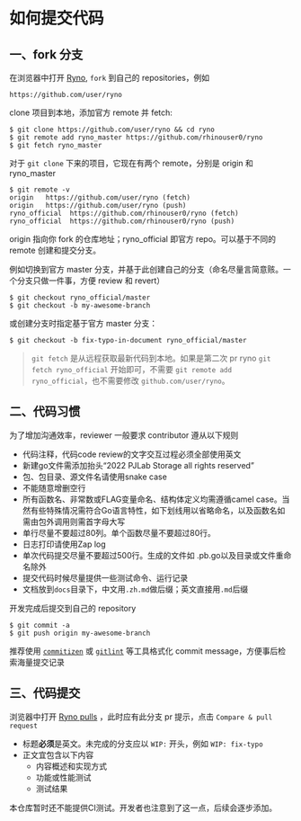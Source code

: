 # 如何提交代码

## 一、fork 分支
在浏览器中打开 [Ryno](https://github.com/rhinouser0/ryno), `fork` 到自己的 repositories，例如
```
https://github.com/user/ryno
```

clone 项目到本地，添加官方 remote 并 fetch:
```
$ git clone https://github.com/user/ryno && cd ryno
$ git remote add ryno_master https://github.com/rhinouser0/ryno
$ git fetch ryno_master
```
对于 `git clone` 下来的项目，它现在有两个 remote，分别是 origin 和 ryno_master

```
$ git remote -v
origin   https://github.com/user/ryno (fetch)
origin   https://github.com/user/ryno (push)
ryno_official  https://github.com/rhinouser0/ryno (fetch)
ryno_official  https://github.com/rhinouser0/ryno (push)
```
origin 指向你 fork 的仓库地址；ryno_official 即官方 repo。可以基于不同的 remote 创建和提交分支。

例如切换到官方 master 分支，并基于此创建自己的分支（命名尽量言简意赅。一个分支只做一件事，方便 review 和 revert）
```
$ git checkout ryno_official/master
$ git checkout -b my-awesome-branch
```

或创建分支时指定基于官方 master 分支：
```
$ git checkout -b fix-typo-in-document ryno_official/master
```

> `git fetch` 是从远程获取最新代码到本地。如果是第二次 pr ryno  `git fetch ryno_official` 开始即可，不需要 `git remote add ryno_official`，也不需要修改 `github.com/user/ryno`。

## 二、代码习惯
为了增加沟通效率，reviewer 一般要求 contributor 遵从以下规则

* 代码注释，代码code review的文字交互过程必须全部使用英文
* 新建go文件需添加抬头“2022 PJLab Storage all rights reserved”
* 包、包目录、源文件名请使用snake case
* 不能随意增删空行
* 所有函数名、非常数或FLAG变量命名、结构体定义均需遵循camel case。当然有些特殊情况需符合Go语言特性，如下划线用以省略命名，以及函数名如需由包外调用则需首字母大写
* 单行尽量不要超过80列。单个函数尽量不要超过80行。
* 日志打印请使用Zap log
* 单次代码提交尽量不要超过500行。生成的文件如 .pb.go以及目录或文件重命名除外
* 提交代码时候尽量提供一些测试命令、运行记录
* 文档放到`docs`目录下，中文用`.zh.md`做后缀；英文直接用`.md`后缀


开发完成后提交到自己的 repository
```
$ git commit -a
$ git push origin my-awesome-branch
```
推荐使用 [`commitizen`](https://pypi.org/project/commitizen/) 或 [`gitlint`](https://jorisroovers.com/gitlint/) 等工具格式化 commit message，方便事后检索海量提交记录

## 三、代码提交
浏览器中打开 [Ryno pulls](https://github.com/rhinouser0/ryno) ，此时应有此分支 pr 提示，点击 `Compare & pull request`

* 标题**必须**是英文。未完成的分支应以 `WIP:` 开头，例如 `WIP: fix-typo`
* 正文宜包含以下内容
    * 内容概述和实现方式
    * 功能或性能测试
    * 测试结果

本仓库暂时还不能提供CI测试。开发者也注意到了这一点，后续会逐步添加。